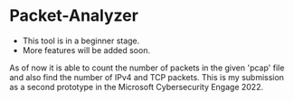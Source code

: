 # Packet-Analyzer

- This tool is in a beginner stage.
- More features will be added soon.

As of now it is able to count the number of packets in the given 'pcap' file and also find the number of IPv4 and TCP packets. This is my submission as a second prototype in the Microsoft Cybersecurity Engage 2022.
